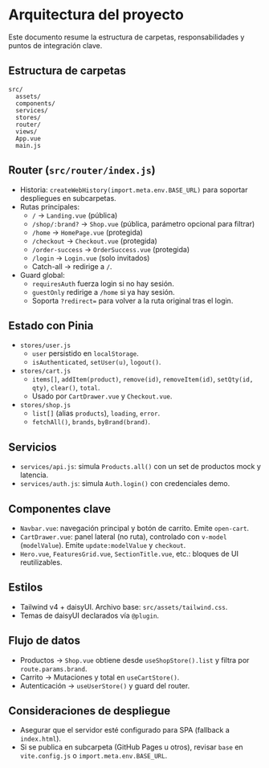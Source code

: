 # Arquitectura del proyecto

Este documento resume la estructura de carpetas, responsabilidades y puntos de integración clave.

## Estructura de carpetas

```
src/
  assets/
  components/
  services/
  stores/
  router/
  views/
  App.vue
  main.js
```

## Router (`src/router/index.js`)
- Historia: `createWebHistory(import.meta.env.BASE_URL)` para soportar despliegues en subcarpetas.
- Rutas principales:
  - `/` → `Landing.vue` (pública)
  - `/shop/:brand?` → `Shop.vue` (pública, parámetro opcional para filtrar)
  - `/home` → `HomePage.vue` (protegida)
  - `/checkout` → `Checkout.vue` (protegida)
  - `/order-success` → `OrderSuccess.vue` (protegida)
  - `/login` → `Login.vue` (solo invitados)
  - Catch-all → redirige a `/`.
- Guard global:
  - `requiresAuth` fuerza login si no hay sesión.
  - `guestOnly` redirige a `/home` si ya hay sesión.
  - Soporta `?redirect=` para volver a la ruta original tras el login.

## Estado con Pinia
- `stores/user.js`
  - `user` persistido en `localStorage`.
  - `isAuthenticated`, `setUser(u)`, `logout()`.
- `stores/cart.js`
  - `items[]`, `addItem(product)`, `remove(id)`, `removeItem(id)`, `setQty(id, qty)`, `clear()`, `total`.
  - Usado por `CartDrawer.vue` y `Checkout.vue`.
- `stores/shop.js`
  - `list[]` (alias `products`), `loading`, `error`.
  - `fetchAll()`, `brands`, `byBrand(brand)`.

## Servicios
- `services/api.js`: simula `Products.all()` con un set de productos mock y latencia.
- `services/auth.js`: simula `Auth.login()` con credenciales demo.

## Componentes clave
- `Navbar.vue`: navegación principal y botón de carrito. Emite `open-cart`.
- `CartDrawer.vue`: panel lateral (no ruta), controlado con `v-model` (`modelValue`). Emite `update:modelValue` y `checkout`.
- `Hero.vue`, `FeaturesGrid.vue`, `SectionTitle.vue`, etc.: bloques de UI reutilizables.

## Estilos
- Tailwind v4 + daisyUI. Archivo base: `src/assets/tailwind.css`.
- Temas de daisyUI declarados vía `@plugin`.

## Flujo de datos
- Productos → `Shop.vue` obtiene desde `useShopStore().list` y filtra por `route.params.brand`.
- Carrito → Mutaciones y total en `useCartStore()`.
- Autenticación → `useUserStore()` y guard del router.

## Consideraciones de despliegue
- Asegurar que el servidor esté configurado para SPA (fallback a `index.html`).
- Si se publica en subcarpeta (GitHub Pages u otros), revisar `base` en `vite.config.js` o `import.meta.env.BASE_URL`.
